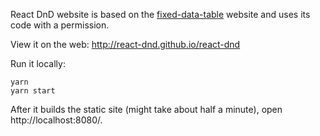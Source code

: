 React DnD website is based on the [fixed-data-table](https://github.com/facebook/fixed-data-table) website and uses its code with a permission.

View it on the web: http://react-dnd.github.io/react-dnd

Run it locally:

```
yarn
yarn start
```

After it builds the static site (might take about half a minute), open http://localhost:8080/.
